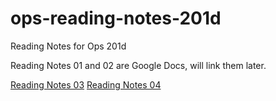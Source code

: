 # ops-reading-notes-201d
Reading Notes for Ops 201d

Reading Notes 01 and 02 are Google Docs, will link them later.

[Reading Notes 03](https://deanweiss.github.io/ops-reading-notes-201d/ReadingNotes03)
[Reading Notes 04](https://deanweiss.github.io/ops-reading-notes-201d/ReadingNotes04)
